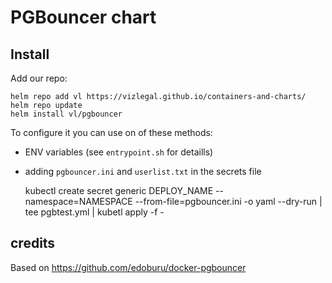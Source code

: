# PGBouncer chart

## Install

Add our repo:

    helm repo add vl https://vizlegal.github.io/containers-and-charts/
    helm repo update
    helm install vl/pgbouncer

To configure it you can use on of these methods:

- ENV variables (see `entrypoint.sh` for detaills)
- adding `pgbouncer.ini` and `userlist.txt` in the secrets file

    kubectl create secret generic DEPLOY_NAME --namespace=NAMESPACE --from-file=pgbouncer.ini -o yaml --dry-run | tee pgbtest.yml | kubetl apply -f -

## credits

Based on https://github.com/edoburu/docker-pgbouncer
